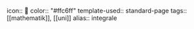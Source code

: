 icon:: 🥛
color:: "#ffc6ff"
template-used:: standard-page
tags:: [[mathematik]], [[uni]] 
alias:: integrale
